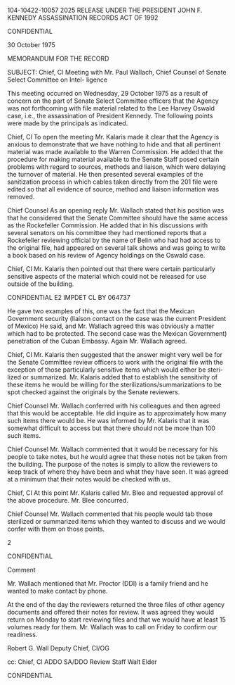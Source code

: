 104-10422-10057 2025 RELEASE UNDER THE PRESIDENT JOHN F. KENNEDY ASSASSINATION RECORDS ACT OF 1992

CONFIDENTIAL

30 October 1975

MEMORANDUM FOR THE RECORD

SUBJECT:	Chief, CI Meeting with Mr. Paul Wallach, Chief
Counsel of Senate Select Committee on Intel-
ligence

This meeting occurred on Wednesday, 29 October 1975
as a result of concern on the part of Senate Select
Committee officers that the Agency was not forthcoming
with file material related to the Lee Harvey Oswald case,
i.e., the assassination of President Kennedy. The
following points were made by the principals as indicated.

Chief, CI To open the meeting Mr. Kalaris made it clear
that the Agency is anxious to demonstrate that we have
nothing to hide and that all pertinent material was made
available to the Warren Commission. He added that the
procedure for making material available to the Senate
Staff posed certain problems with regard to sources,
methods and liaison, which were delaying the turnover of
material. He then presented several examples of the
sanitization process in which cables taken directly from
the 201 file were edited so that all evidence of source,
method and liaison information was removed.

Chief Counsel As an opening reply Mr. Wallach stated
that his position was that he considered that the Senate
Committee should have the same access as the Rockefeller
Commission. He added that in his discussions with several
senators on his committee they had mentioned reports that
a Rockefeller reviewing official by the name of Belin who
had had access to the original file, had appeared on several
talk shows and was going to write a book based on his
review of Agency holdings on the Oswald case.

Chief, CI Mr. Kalaris then pointed out that there were
certain particularly sensitive aspects of the material
which could not be released for use outside of the building.

CONFIDENTIAL
E2 IMPDET
CL BY 064737

He gave two examples of this, one was the fact that the
Mexican Government security (liaison contact on the case
was the current President of Mexico) He said, and Mr.
Wallach agreed this was obviously a matter which had to
be protected. The second case was the Mexican Government)
penetration of the Cuban Embassy. Again Mr. Wallach agreed.

Chief, CI Mr. Kalaris then suggested that the answer
might very well be for the Senate Committee review officers
to work with the original file with the exception of those
particularly sensitive items which would either be steri-
lized or summarized. Mr. Kalaris added that to establish
the sensitivity of these items he would be willing for
the sterilizations/summarizations to be spot checked against
the originals by the Senate reviewers.

Chief Counsel Mr. Wallach conferred with his colleagues
and then agreed that this would be acceptable. He did
inquire as to approximately how many such items there would
be. He was informed by Mr. Kalaris that it was somewhat
difficult to access but that there should not be more than
100 such items.

Chief Counsel Mr. Wallach commented that it would be
necessary for his people to take notes, but he would agree
that these notes not be taken from the building. The
purpose of the notes is simply to allow the reviewers to
keep track of where they have been and what they have seen.
It was agreed at a minimum that their notes would be checked
with us.

Chief, CI At this point Mr. Kalaris called Mr. Blee and
requested approval of the above procedure. Mr. Blee
concurred.

Chief Counsel Mr. Wallach commented that his people would
tab those sterilized or summarized items which they wanted
to discuss and we would confer with them on those points.

2

CONFIDENTIAL

Comment

Mr. Wallach mentioned that Mr. Proctor (DDI) is a
family friend and he wanted to make contact by phone.

At the end of the day the reviewers returned the
three files of other agency documents and offered their
notes for review. It was agreed they would return on
Monday to start reviewing files and that we would have
at least 15 volumes ready for them. Mr. Wallach was to
call on Friday to confirm our readiness.

Robert G. Wall
Deputy Chief, CI/OG

cc: Chief, CI
ADDO
SA/DDO
Review Staff Walt Elder

CONFIDENTIAL
